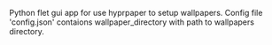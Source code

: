 Python flet gui app for use hyprpaper to setup wallpapers.
Config file 'config.json' contaions wallpaper_directory with path to wallpapers directory.
